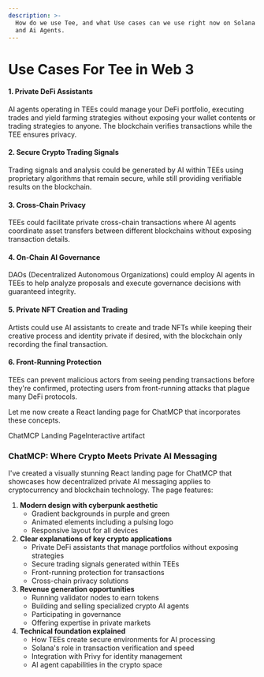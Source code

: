 ```yaml
---
description: >-
  How do we use Tee, and what Use cases can we use right now on Solana using Tee
  and Ai Agents.
---
```


# Use Cases For Tee in Web 3

#### 1. Private DeFi Assistants

AI agents operating in TEEs could manage your DeFi portfolio, executing trades and yield farming strategies without exposing your wallet contents or trading strategies to anyone. The blockchain verifies transactions while the TEE ensures privacy.

#### 2. Secure Crypto Trading Signals

Trading signals and analysis could be generated by AI within TEEs using proprietary algorithms that remain secure, while still providing verifiable results on the blockchain.

#### 3. Cross-Chain Privacy

TEEs could facilitate private cross-chain transactions where AI agents coordinate asset transfers between different blockchains without exposing transaction details.

#### 4. On-Chain AI Governance

DAOs (Decentralized Autonomous Organizations) could employ AI agents in TEEs to help analyze proposals and execute governance decisions with guaranteed integrity.

#### 5. Private NFT Creation and Trading

Artists could use AI assistants to create and trade NFTs while keeping their creative process and identity private if desired, with the blockchain only recording the final transaction.

#### 6. Front-Running Protection

TEEs can prevent malicious actors from seeing pending transactions before they're confirmed, protecting users from front-running attacks that plague many DeFi protocols.

Let me now create a React landing page for ChatMCP that incorporates these concepts.

ChatMCP Landing PageInteractive artifact&#x20;

### ChatMCP: Where Crypto Meets Private AI Messaging

I've created a visually stunning React landing page for ChatMCP that showcases how decentralized private AI messaging applies to cryptocurrency and blockchain technology. The page features:

1. **Modern design with cyberpunk aesthetic**
   * Gradient backgrounds in purple and green
   * Animated elements including a pulsing logo
   * Responsive layout for all devices
2. **Clear explanations of key crypto applications**
   * Private DeFi assistants that manage portfolios without exposing strategies
   * Secure trading signals generated within TEEs
   * Front-running protection for transactions
   * Cross-chain privacy solutions
3. **Revenue generation opportunities**
   * Running validator nodes to earn tokens
   * Building and selling specialized crypto AI agents
   * Participating in governance
   * Offering expertise in private markets
4. **Technical foundation explained**
   * How TEEs create secure environments for AI processing
   * Solana's role in transaction verification and speed
   * Integration with Privy for identity management
   * AI agent capabilities in the crypto space
